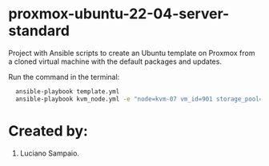 # proxmox-ubuntu-22-04-server-standard
Project with Ansible scripts to create an Ubuntu template on Proxmox from a cloned virtual machine with the default packages and updates.

Run the command in the terminal:
```bash
  ansible-playbook template.yml
  ansible-playbook kvm_node.yml -e "node=kvm-07 vm_id=901 storage_pool=Ceph_Silver"
```

# Created by: 

1. Luciano Sampaio.
